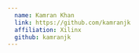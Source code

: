 ```yaml
---
  name: Kamran Khan
  link: https://github.com/kamranjk
  affiliation: Xilinx
  github: kamranjk
---
```

